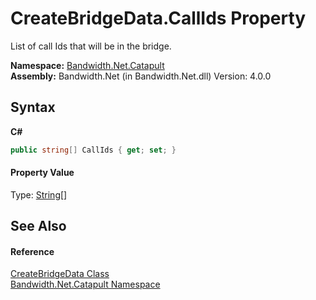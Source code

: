 ﻿# CreateBridgeData.CallIds Property 
 

List of call Ids that will be in the bridge.

**Namespace:**&nbsp;<a href ="N_Bandwidth_Net_Catapult.md">Bandwidth.Net.Catapult</a><br />**Assembly:**&nbsp;Bandwidth.Net (in Bandwidth.Net.dll) Version: 4.0.0

## Syntax

**C#**<br />
``` C#
public string[] CallIds { get; set; }
```


#### Property Value
Type: <a href="http://msdn2.microsoft.com/en-us/library/s1wwdcbf" target="_blank">String</a>[]

## See Also


#### Reference
<a href ="T_Bandwidth_Net_Catapult_CreateBridgeData.md">CreateBridgeData Class</a><br /><a href ="N_Bandwidth_Net_Catapult.md">Bandwidth.Net.Catapult Namespace</a><br />